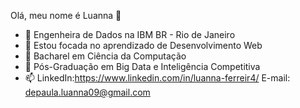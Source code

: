 Olá, meu nome é Luanna 👋

- 🔭 Engenheira de Dados na IBM BR - Rio de Janeiro
- 🌱 Estou focada no aprendizado de Desenvolvimento Web
- 💬 Bacharel em Ciência da Computação
- 💬 Pós-Graduação em Big Data e Inteligência Competitiva
- 📫 LinkedIn:https://www.linkedin.com/in/luanna-ferreir4/
      E-mail: depaula.luanna09@gmail.com
